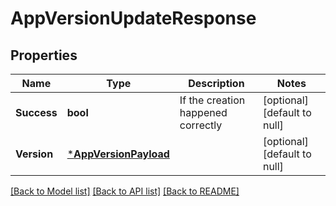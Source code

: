 # AppVersionUpdateResponse

## Properties
Name | Type | Description | Notes
------------ | ------------- | ------------- | -------------
**Success** | **bool** | If the creation happened correctly | [optional] [default to null]
**Version** | [***AppVersionPayload**](AppVersionPayload.md) |  | [optional] [default to null]

[[Back to Model list]](../README.md#documentation-for-models) [[Back to API list]](../README.md#documentation-for-api-endpoints) [[Back to README]](../README.md)



